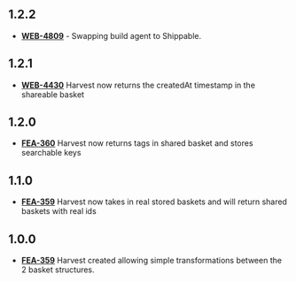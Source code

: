 ## **1.2.2**
- [**WEB-4809**](https://hxshortbreaks.atlassian.net/browse/WEB-4809) - Swapping build agent to Shippable.
## **1.2.1**
- [**WEB-4430**](https://hxshortbreaks.atlassian.net/browse/WEB-4430) Harvest now returns the createdAt timestamp in the shareable basket
## **1.2.0**
- [**FEA-360**](https://hxshortbreaks.atlassian.net/browse/FEA-360) Harvest now returns tags in shared basket and stores searchable keys
## **1.1.0**
- [**FEA-359**](https://hxshortbreaks.atlassian.net/browse/FEA-359) Harvest now takes in real stored baskets and will return shared baskets with real ids
## **1.0.0**
- [**FEA-359**](https://hxshortbreaks.atlassian.net/browse/FEA-359) Harvest created allowing simple transformations between the 2 basket structures.